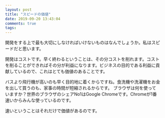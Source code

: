 ```yaml
---
layout: post
title: "スピードの価値"
date: 2019-09-20 13:43:04
comments: true
tags: 
---
```

開発をする上で最も大切にしなければいけないものはなんでしょうか。私はスピードだと思います。

開発はコストです。早く終わるということは、その分コストを削れます。コストを削ることができればその分が利益になります。ビジネスの目的である利益に貢献しているので、これはとても価値のあることです。

バスより飛行機が高いのも早く目的地に着くからですね。食洗機や洗濯機をお金を出して買うのも、家事の時間が短縮されるからです。
ブラウザは何を使っていますか？世界のブラウザのシェアNo1はGoogle Chromeです。Chromeが1番速いからみんな使っているのです。

速いということはそれだけで価値があるのです。
